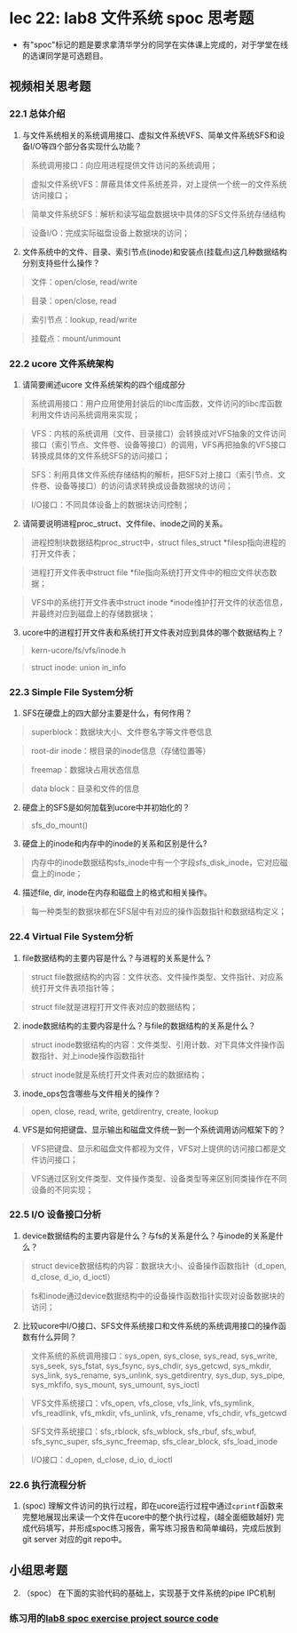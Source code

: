 # lec 22: lab8 文件系统 spoc 思考题

- 有"spoc"标记的题是要求拿清华学分的同学在实体课上完成的，对于学堂在线的选课同学是可选题目。
## 视频相关思考题

### 22.1 总体介绍

 1. 与文件系统相关的系统调用接口、虚拟文件系统VFS、简单文件系统SFS和设备I/O等四个部分各实现什么功能？

 > 系统调用接口：向应用进程提供文件访问的系统调用；

 > 虚拟文件系统VFS：屏蔽具体文件系统差异，对上提供一个统一的文件系统访问接口；

 > 简单文件系统SFS：解析和读写磁盘数据块中具体的SFS文件系统存储结构

 > 设备I/O：完成实际磁盘设备上数据块的访问；

 2. 文件系统中的文件、目录、索引节点(inode)和安装点(挂载点)这几种数据结构分别支持些什么操作？

 > 文件：open/close, read/write

 > 目录：open/close, read

 > 索引节点：lookup, read/write

 > 挂载点：mount/unmount

### 22.2 ucore 文件系统架构

 1. 请简要阐述ucore 文件系统架构的四个组成部分

 > 系统调用接口：用户应用使用封装后的libc库函数，文件访问的libc库函数利用文件访问系统调用来实现；

 > VFS：内核的系统调用（文件、目录接口）会转换成对VFS抽象的文件访问接口（索引节点、文件卷、设备等接口）的调用，VFS再把抽象的VFS接口转换成具体的文件系统SFS的访问接口；

 > SFS：利用具体文件系统存储结构的解析，把SFS对上接口（索引节点、文件卷、设备等接口）的访问请求转换成设备数据块的访问；

 > I/O接口：不同具体设备上的数据块访问控制；

 2. 请简要说明进程proc_struct、文件file、inode之间的关系。 

 > 进程控制块数据结构proc_struct中，struct files_struct *filesp指向进程的打开文件表；

 > 进程打开文件表中struct file *file指向系统打开文件中的相应文件状态数据；

 > VFS中的系统打开文件表中struct inode *inode维护打开文件的状态信息，并最终对应到磁盘上的存储数据块；

 3. ucore中的进程打开文件表和系统打开文件表对应到具体的哪个数据结构上？

 > kern-ucore/fs/vfs/inode.h

 > struct inode: union in_info

### 22.3 Simple File System分析

 1. SFS在硬盘上的四大部分主要是什么，有何作用？
 
 > superblock：数据块大小、文件卷名字等文件卷信息
 
 > root-dir inode：根目录的inode信息（存储位置等）
 
 > freemap：数据块占用状态信息
 
 > data block：目录和文件的信息

 2. 硬盘上的SFS是如何加载到ucore中并初始化的？
 
 > sfs_do_mount()

 3. 硬盘上的inode和内存中的inode的关系和区别是什么?
 
 > 内存中的inode数据结构sfs_inode中有一个字段sfs_disk_inode，它对应磁盘上的inode；

 4. 描述file, dir, inode在内存和磁盘上的格式和相关操作。
 
 > 每一种类型的数据块都在SFS层中有对应的操作函数指针和数据结构定义；

### 22.4 Virtual File System分析

 1. file数据结构的主要内容是什么？与进程的关系是什么？

 > struct file数据结构的内容：文件状态、文件操作类型、文件指针、对应系统打开文件表项指针等；

 > struct file就是进程打开文件表对应的数据结构；

 2. inode数据结构的主要内容是什么？与file的数据结构的关系是什么？

 > struct inode数据结构的内容：文件类型、引用计数、对下具体文件操作函数指针、对上inode操作函数指针

 > struct inode就是系统打开文件表对应的数据结构；

 3. inode_ops包含哪些与文件相关的操作？

 > open, close, read, write, getdirentry, create, lookup

 4. VFS是如何把键盘、显示输出和磁盘文件统一到一个系统调用访问框架下的？ 

 > VFS把键盘、显示和磁盘文件都视为文件，VFS对上提供的访问接口都是文件访问接口；

 > VFS通过区别文件类型、文件操作类型、设备类型等来区别同类操作在不同设备的不同实现；

### 22.5 I/O 设备接口分析

 1. device数据结构的主要内容是什么？与fs的关系是什么？与inode的关系是什么？

 > struct device数据结构的内容：数据块大小、设备操作函数指针（d_open, d_close, d_io, d_ioctl）

 > fs和inode通过device数据结构中的设备操作函数指针实现对设备数据块的访问；

 2. 比较ucore中I/O接口、SFS文件系统接口和文件系统的系统调用接口的操作函数有什么异同？

 > 文件系统的系统调用接口：sys_open, sys_close, sys_read, sys_write, sys_seek, sys_fstat, sys_fsync, sys_chdir, sys_getcwd, sys_mkdir, sys_link, sys_rename, sys_unlink, sys_getdirentry, sys_dup, sys_pipe, sys_mkfifo, sys_mount, sys_umount, sys_ioctl

 > VFS文件系统接口：vfs_open, vfs_close, vfs_link, vfs_symlink, vfs_readlink, vfs_mkdir, vfs_unlink, vfs_rename, vfs_chdir, vfs_getcwd

 > SFS文件系统接口：sfs_rblock, sfs_wblock, sfs_rbuf, sfs_wbuf, sfs_sync_super, sfs_sync_freemap, sfs_clear_block, sfs_load_inode

 > I/O接口：d_open, d_close, d_io, d_ioctl

### 22.6 执行流程分析

1. (spoc) 理解文件访问的执行过程，即在ucore运行过程中通过`cprintf`函数来完整地展现出来读一个文件在ucore中的整个执行过程，(越全面细致越好)
完成代码填写，并形成spoc练习报告，需写练习报告和简单编码，完成后放到git server 对应的git repo中。

## 小组思考题

2. （spoc） 在下面的实验代码的基础上，实现基于文件系统的pipe IPC机制

### 练习用的[lab8 spoc exercise project source code](https://github.com/chyyuu/ucore_lab/tree/master/labcodes_answer/lab8_result)
